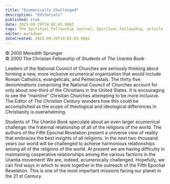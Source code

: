 ```yaml
---
title: "Ecumenically Challenged"
description: "Editorials"
published: true
date: 2023-09-29T14:02:03.086Z
tags: The Spiritual Fellowship Journal, Spiritual Fellowship, article
editor: markdown
dateCreated: 2023-09-29T14:02:03.086Z
---
```



<p class="v-card v-sheet theme--light gray lighten-3 px-2">© 2000 Meredith Sprunger<br>© 2000 The Christian Fellowship of Students of <i>The Urantia Book</i></p>

Leaders of the National Council of Churches are seriously thinking about forming a new, more inclusive ecumenical organization that would include Roman Catholics, evangelicals, and Pentecostals. The thirty five denominations comprising the National Council of Churches account for only about one-third of the Christians in the United States. It is encouraging to see the “mainline” Christian Churches attempting to be more inclusive. The Editor of _The Christian Century_ wonders how this could be accomplished as the scope of theological and ideological differences in Christianity is overwhelming.

Students of _The Urantia Book_ speculate about an even larger ecumenical challenge: the fraternal relationship of all of the religions of the world. The authors of the Fifth Epochal Revelation present a universe view of reality that embraces the best insights of all religions. In the next two-thousand years our world will be challenged to achieve harmonious relationships among all of the religions of the world. At present we are having difficulty in maintaining cooperative relationships among the various factions in the Urantia movement! We are, indeed, ecumenically challenged. Hopefully, we can find ways in which to work together in the outreach of the Fifth Epochal Revelation. This is one of the most important missions facing our planet in the 21 st Century.